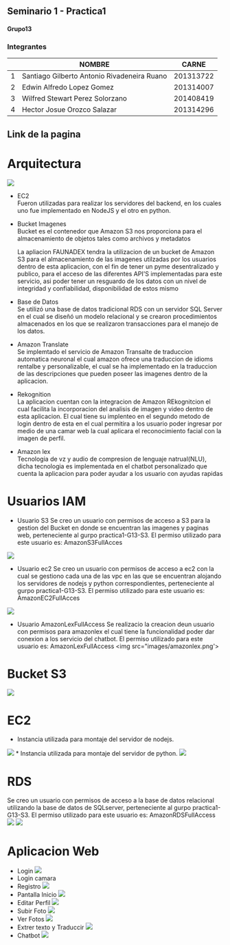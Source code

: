 ## Seminario 1 -  Practica1
#### Grupo13

### Integrantes

|   | NOMBRE                                      | CARNE     |
| - | ------------------------------------------- | --------- |
| 1 | Santiago Gilberto Antonio Rivadeneira Ruano | 201313722 |
| 2 | Edwin Alfredo Lopez Gomez                   | 201314007 |
| 3 | Wilfred Stewart Perez Solorzano             | 201408419 |
| 4 | Hector Josue Orozco Salazar                 | 201314296 |

## Link de la pagina


# Arquitectura

<img src="images/arquitectura.png">

 
* EC2
    <br>Fueron utilizadas para realizar los servidores del backend, en los cuales uno fue implementado en NodeJS y el otro en python.   
* Bucket Imagenes
    <br>Bucket es el contenedor que Amazon S3 nos proporciona para el almacenamiento de objetos
    tales como archivos y metadatos 

    La apliacion FAUNADEX tendra la utilizacion de un bucket de Amazon S3 para el almacenamiento 
    de las imagenes utilzadas por los usuarios dentro de esta aplicacion, con el fin de tener
    un pyme desentralizado y publico, para el acceso de las diferentes API'S implementadas para
    este servicio, asi poder tener un resguardo de los datos con un nivel de integridad y 
    confiabilidad, disponibilidad de estos mismo

* Base de Datos
    <br>Se utilizó una base de datos tradicional RDS con un servidor SQL Server en el cual se diseñó un modelo relacional y se crearon procedimientos almacenados en los que se realizaron transacciones para el manejo de los datos.

* Amazon Translate
    <br>Se implemtado el servicio de Amazon Transalte de traduccion automatica neuronal el cual amazon ofrece una traduccion de idioms rentalbe y personalizable, el cual se ha implementado en la traduccion de las descripciones que pueden poseer las imagenes dentro de la aplicacion. 

* Rekognition
    <br>La aplicacion cuentan con la integracion de Amazon REkognitcion el cual facilita la incorporacion del analisis de imagen y video dentro de esta aplicacion. El cual tiene su implenteo en el segundo metodo de login dentro de esta en el cual permitira a los usuario poder ingresar por medio de una camar web la cual aplicara el reconocimiento facial con la imagen de perfil.



* Amazon lex
    <br>Tecnologia de vz y audio de compresion de lenguaje natrual(NLU), dicha tecnologia es implementada en el chatbot personalizado que cuenta la aplicacion para poder ayudar a los usuario con ayudas rapidas

# Usuarios IAM
* Usuario S3
Se creo un usuario con permisos de acceso a S3 para la gestion del Bucket en donde se encuentran las imagenes y paginas web, perteneciente al gurpo practica1-G13-S3.
El permiso utilizado para este usuario es: AmazonS3FullAcces
<img src="images/IAM1Imagenes.png">

* Usuario ec2
Se creo un usuario con permisos de acceso a ec2 con la cual se gestiono cada una de las vpc en las que se encuentran alojando los servidores de nodejs y python correspondientes, perteneciente al gurpo practica1-G13-S3.
El permiso utilizado para este usuario es: AmazonEC2FullAcces
<img src="images/IAM2Imagenes.png">

* Usuario AmazonLexFullAccess
Se realizacio la creacion deun usuario con permisos para amazonlex  el cual tiene la funcionalidad poder dar conexion a los servicio del chatbot.
El permiso utilizado para este usuario es: AmazonLexFullAccess
<img src="images/amazonlex.png'>


# Bucket S3

<img src="images/bucketImagenes.png">

# EC2
* Instancia utilizada para montaje del servidor de nodejs.
<img src="images/ec2nodejs.png">
* Instancia utilizada para montaje del servidor de python.
<img src="images/ec2python.png">

# RDS
Se creo un usuario con permisos de acceso a la base de datos relacional utilizando la base de datos de SQLserver, perteneciente al gurpo practica1-G13-S3.
El permiso utilizado para este usuario es: AmazonRDSFullAccess
<img src="images/rdsImagenes.png">
<img src="images/ER.png">

# Aplicacion Web

* Login
    <img src="images/login.png">
* Login camara
    <imag src="images/">
* Registro
    <img src="images/registro.png">
* Pantalla Inicio
    <img src="images/inicio.png">
* Editar Perfil
    <img src="images/editarPerfil.png">
* Subir Foto
    <img src="images/subirFoto.png">
* Ver Fotos
    <img src="images/verFotos.png">
* Extrer texto y Traduccir
    <img src="images/">
* Chatbot
    <img src="images">
